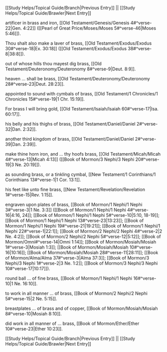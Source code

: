 [[Study Helps/Topical Guide/Branch|Previous Entry]]  ||  [[Study Helps/Topical Guide/Brawler|Next Entry]]

 artificer in brass and iron, [[Old Testament/Genesis/Genesis 4#^verse-22|Gen. 4:22]] ([[Pearl of Great Price/Moses/Moses 5#^verse-46|Moses 5:46]]).

 Thou shalt also make a laver of brass, [[Old Testament/Exodus/Exodus 30#^verse-18|Ex. 30:18]] ([[Old Testament/Exodus/Exodus 38#^verse-8|38:8]]).

 out of whose hills thou mayest dig brass, [[Old Testament/Deuteronomy/Deuteronomy 8#^verse-9|Deut. 8:9]].

 heaven ... shall be brass, [[Old Testament/Deuteronomy/Deuteronomy 28#^verse-23|Deut. 28:23]].

 appointed to sound with cymbals of brass, [[Old Testament/1 Chronicles/1 Chronicles 15#^verse-19|1 Chr. 15:19]].

 For brass I will bring gold, [[Old Testament/Isaiah/Isaiah 60#^verse-17|Isa. 60:17]].

 his belly and his thighs of brass, [[Old Testament/Daniel/Daniel 2#^verse-32|Dan. 2:32]].

 another third kingdom of brass, [[Old Testament/Daniel/Daniel 2#^verse-39|Dan. 2:39]].

 make thine horn iron, and ... thy hoofs brass, [[Old Testament/Micah/Micah 4#^verse-13|Micah 4:13]] ([[Book of Mormon/3 Nephi/3 Nephi 20#^verse-19|3 Ne. 20:19]]).

 as sounding brass, or a tinkling cymbal, [[New Testament/1 Corinthians/1 Corinthians 13#^verse-1|1 Cor. 13:1]].

 his feet like unto fine brass, [[New Testament/Revelation/Revelation 1#^verse-15|Rev. 1:15]].

 engraven upon plates of brass, [[Book of Mormon/1 Nephi/1 Nephi 3#^verse-3|1 Ne. 3:3]] ([[Book of Mormon/1 Nephi/1 Nephi 4#^verse-16|4:16, 24]]; [[Book of Mormon/1 Nephi/1 Nephi 5#^verse-10|5:10, 18-19]]; [[Book of Mormon/1 Nephi/1 Nephi 13#^verse-23|13:23]]; [[Book of Mormon/1 Nephi/1 Nephi 19#^verse-21|19:21]]; [[Book of Mormon/1 Nephi/1 Nephi 22#^verse-1|22:1]]; [[Book of Mormon/2 Nephi/2 Nephi 4#^verse-2|2 Ne. 4:2]]; [[Book of Mormon/2 Nephi/2 Nephi 5#^verse-12|5:12]]; [[Book of Mormon/Omni#^verse-14|Omni 1:14]]; [[Book of Mormon/Mosiah/Mosiah 1#^verse-3|Mosiah 1:3]]; [[Book of Mormon/Mosiah/Mosiah 10#^verse-16|10:16]]; [[Book of Mormon/Mosiah/Mosiah 28#^verse-11|28:11]]; [[Book of Mormon/Alma/Alma 37#^verse-3|Alma 37:3]]; [[Book of Mormon/3 Nephi/3 Nephi 1#^verse-2|3 Ne. 1:2]]; [[Book of Mormon/3 Nephi/3 Nephi 10#^verse-17|10:17]]).

 round ball ... of fine brass, [[Book of Mormon/1 Nephi/1 Nephi 16#^verse-10|1 Ne. 16:10]].

 to work in all manner ... of brass, [[Book of Mormon/2 Nephi/2 Nephi 5#^verse-15|2 Ne. 5:15]].

 breastplates ... of brass and of copper, [[Book of Mormon/Mosiah/Mosiah 8#^verse-10|Mosiah 8:10]].

 did work in all manner of ... brass, [[Book of Mormon/Ether/Ether 10#^verse-23|Ether 10:23]].

[[Study Helps/Topical Guide/Branch|Previous Entry]]  ||  [[Study Helps/Topical Guide/Brawler|Next Entry]]